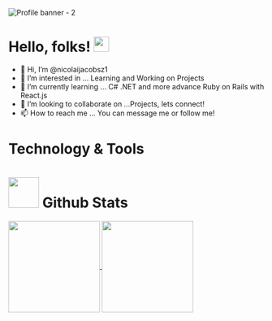 ![Profile banner - 2](https://user-images.githubusercontent.com/55926933/123512215-c4dbd580-d6b8-11eb-9e3b-fd441a1279dd.png)

# Hello, folks! <img src="https://raw.githubusercontent.com/MartinHeinz/MartinHeinz/master/wave.gif" width="30px">

- 👋 Hi, I’m @nicolaijacobsz1
- 👀 I’m interested in ... Learning and Working on Projects
- 🌱 I’m currently learning ... C# .NET and more advance Ruby on Rails with React.js
- 💞️ I’m looking to collaborate on ...Projects, lets connect!
- 📫 How to reach me ... You can message me or follow me!

# Technology & Tools 

# <img src="https://user-images.githubusercontent.com/55926933/123521560-ffaa3180-d6e9-11eb-9244-1e06927c314c.gif" width="60px"> Github Stats
<a href="https://github.com/nicolaijacobsz1/github-readme-stats">
  <img  height="180em" align="center" src="https://github-readme-stats.vercel.app/api?username=nicolaijacobsz1&show_icons=true" />
</a>
<a href=https://github.com/nicolaijacobsz1/github-readme-stats">
  <img height="180em" align="center" src="https://github-readme-stats.vercel.app/api/top-langs/?username=nicolaijacobsz1&layout=compact" />
</a>





<!---
nicolaijacobsz1/nicolaijacobsz1 is a ✨ special ✨ repository because its `README.md` (this file) appears on your GitHub profile.
You can click the Preview link to take a look at your changes.
--->
